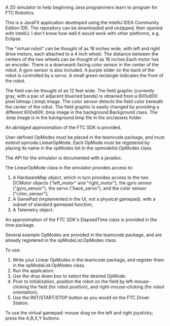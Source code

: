 A 2D simulator to help beginning Java programmers learn to program for FTC Robotics.

This is a JavaFX application developed using the IntelliJ IDEA Community Edition IDE. The repository can be downloaded
and unzipped, then opened with IntelliJ. I don't know how well it would work with other platforms, e.g. Eclipse.

The "virtual robot" can be thought of as 18 inches wide, with left and right drive motors, each attached to a
4 inch wheel. The distance between the centers of the two wheels can be thought of as 16 inches.Each motor has
an encoder. There is a downward-facing color sensor in the center of the robot. A gyro sensor is
also included. A purple slider on the back of the robot is controlled by a servo. A small green rectangle indicates the
front of the robot.

The field can be thought of as 12 feet wide. The field graphic (currently gray, with a pair of adjacent blue/red bands)
is obtained from a 600x600 pixel bitmap (.bmp) image. The color sensor detects the field color beneath the center of the
robot. The field graphic is easily changed by providing a different 600x600 .bmp image in the background.Background class.
The .bmp image is in the background.bmp file in the src/assets folder.

An abridged approximation of the FTC SDK is provided.

User-defined OpModes must be placed in the teamcode package, and must extend opmode.LinearOpMode. Each OpMode must be
registered by placing its name in the opModes list in the opmodelist.OpModes class.

The API for the simulator is documented with a javadoc.

The LinearOpMode class in the simulator provides access to:

  1. A HardwareMap object, which in turn provides access to the two DCMotor objects ("left_motor" and "right_motor"),
  the gyro sensor ("gyro_sensor"), the servo ("back_servo"), and the color sensor ("color_sensor");
  2. A GamePad (implemented in the UI, not a physical gamepad), with a subset of standard gamepad function;
  3. A Telemetry object.

An approximation of the FTC SDK's ElapsedTime class is provided in the time package.

Several example OpModes are provided in the teamcode package, and are already registered in the opModeList.OpModes class.

To use:

  1. Write your Linear OpModes in the teamcode package, and register them in the opModeList.OpModes class.
  2. Run the application.
  3. Use the drop down box to select the desired OpMode.
  4. Prior to initialization, position the robot on the field by left-mouse-clicking the field (for robot position),
   and right-mouse-clicking (for robot orientation).
  5. Use the INIT/START/STOP button as you would on the FTC Driver Station.

To use the virtual gamepad: mouse drag on the left and right joysticks; press the A,B,X,Y buttons.

